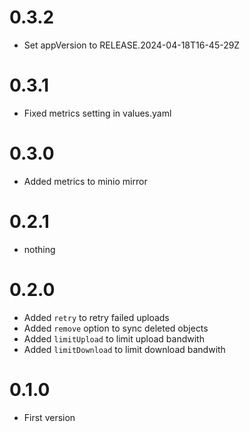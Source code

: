 # 0.3.2
- Set appVersion to RELEASE.2024-04-18T16-45-29Z

# 0.3.1
- Fixed metrics setting in values.yaml

# 0.3.0
- Added metrics to minio mirror

# 0.2.1
- nothing

# 0.2.0
- Added `retry` to retry failed uploads
- Added `remove` option to sync deleted objects
- Added `limitUpload` to limit upload bandwith
- Added `limitDownload` to limit download bandwith

# 0.1.0
- First version

